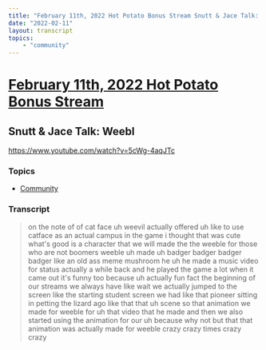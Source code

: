 ```yaml
---
title: "February 11th, 2022 Hot Potato Bonus Stream Snutt & Jace Talk: Weebl"
date: "2022-02-11"
layout: transcript
topics:
    - "community"
---
```

# [February 11th, 2022 Hot Potato Bonus Stream](../2022-02-11.md)
## Snutt & Jace Talk: Weebl
https://www.youtube.com/watch?v=5cWg-4aqJTc

### Topics
* [Community](../topics/community.md)

### Transcript

> on the note of of cat face uh weevil actually offered uh like to use catface as an actual campus in the game i thought that was cute what's good is a character that we will made the the weeble for those who are not boomers weeble uh made uh badger badger badger badger like an old ass meme mushroom he uh he made a music video for status actually a while back and he played the game a lot when it came out it's funny too because uh actually fun fact the beginning of our streams we always have like wait we actually jumped to the screen like the starting student screen we had like that pioneer sitting in petting the lizard ago like that that uh scene so that animation we made for weeble for uh that video that he made and then we also started using the animation for our uh because why not but that that animation was actually made for weeble crazy crazy times crazy crazy
